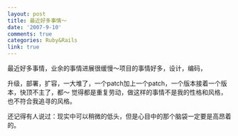 ```yaml
---
layout: post
title: 最近好多事情～
date: '2007-9-10'
comments: true
categories: Ruby&Rails
link: true
---
```

<p>最近好多事情，业余的事情进展很缓慢～项目的事情好多，设计，编码，</p>
<p>升级，部署，扩容，一大堆了，一个patch加上一个patch，一个版本接着一个版本，快顶不主了，都～ 觉得都是重复劳动，做这样的事情不是我的性格和风格，也不符合我追寻的风格。</p>
<p>还记得有人说过：现实中可以稍微的低头，但是心目中的那个脑袋一定要是高昂着的。</p>
